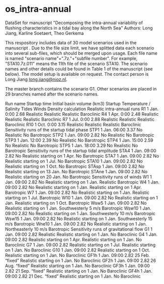 # os_intra-annual
DataSet for manuscript "Decomposing the intra-annual variability of flushing characteristics in a tidal bay along the North Sea"
Authors: Long Jiang, Karline Soetaert, Theo Gerkema

This respository includes data of 30 model scenarios used in the manuscript . Due to the file size limit, we have splitted data each scenario into several sub-files, which should be merged upon usage. Each file name is named "scenario name"+".7z."+"subfile number". For example, "STA10.7z.011" means the 11th file of the scenario STA10. The scenario names and other details could be found in Table 1 of the manuscript (see below). The model setup is available on request. The contact person is Long Jiang long.jiang@nioz.nl.

The master branch contains the scenario G1. Other scenarios are placed in 29 branches named after the scenario names. 

Run name	Startup time	Initial basin volume (km3)	Startup Temperature / Salinity	Tides	Winds	Density calculation
Realistic intra-annual runs
R1	1 Jan. 0:00	2.68	Realistic	Realistic	Realistic	Baroclinic
R4	1 Apr. 0:00	2.48	Realistic	Realistic	Realistic	Baroclinic
R7	1 Jul. 0:00	2.88	Realistic	Realistic	Realistic	Baroclinic
R10	1 Oct. 0:00	3.15	Realistic	Realistic	Realistic	Baroclinic
Sensitivity runs of the startup tidal phase
STP1	1 Jan. 06:00	3.37	No	Realistic	No	Barotropic
STP2	1 Jan. 09:00	2.82	No	Realistic	No	Barotropic
STP3	1 Jan. 12:00	2.39	No	Realistic	No	Barotropic
STP4	1 Jan. 15:00	2.59	No	Realistic	No	Barotropic
STP5	1 Jan. 18:00	3.29	No	Realistic	No	Barotropic
Sensitivity runs of the startup tidal amplitude
STA4	1 Jan. 09:00	2.82	No	Realistic starting on 1 Apr.	No	Barotropic
STA7	1 Jan. 09:00	2.82	No	Realistic starting on 1 Jul.	No	Barotropic
STA10	1 Jan. 09:00	2.82	No	Realistic starting on 1 Oct.	No	Barotropic
STAsp	1 Jan. 09:00	2.82	No	Realistic starting on 13 Jan.	No	Barotropic
STAne	1 Jan. 09:00	2.82	No	Realistic starting on 20 Jan.	No	Barotropic
Sensitivity runs of winds
W1	1 Jan. 09:00	2.82	No	Realistic starting on 1 Jan.	Realistic	Barotropic
W4	1 Jan. 09:00	2.82	No	Realistic starting on 1 Jan.	Realistic starting on 1 Apr.	Barotropic
W7	1 Jan. 09:00	2.82	No	Realistic starting on 1 Jan.	Realistic starting on 1 Jul.	Barotropic
W10	1 Jan. 09:00	2.82	No	Realistic starting on 1 Jan.	Realistic starting on 1 Oct.	Barotropic
Wsw5	1 Jan. 09:00	2.82	No	Realistic starting on 1 Jan.	Southwesterly 5 m/s	Barotropic
Wsw10	1 Jan. 09:00	2.82	No	Realistic starting on 1 Jan.	Southwesterly 10 m/s	Barotropic
Wsw15	1 Jan. 09:00	2.82	No	Realistic starting on 1 Jan.	Southwesterly 15 m/s	Barotropic
Wne10	1 Jan. 09:00	2.82	No	Realistic starting on 1 Jan.	Northeasterly 10 m/s	Barotropic
Sensitivity runs of gravitational flow
G1	1 Jan. 09:00	2.82	Realistic	Realistic starting on 1 Jan.	No	Baroclinic
G4	1 Jan. 09:00	2.82	Realistic starting on 1 Apr.	Realistic starting on 1 Jan.	No	Baroclinic
G7	1 Jan. 09:00	2.82	Realistic starting on 1 Jul.	Realistic starting on 1 Jan.	No	Baroclinic
G10	1 Jan. 09:00	2.82	Realistic starting on 1 Oct.	Realistic starting on 1 Jan.	No	Baroclinic
GF1h	1 Jan. 09:00	2.82	25 Feb. “fixed”	Realistic starting on 1 Jan.	No	Baroclinic
GF2h	1 Jan. 09:00	2.82	26 Aug. “fixed”	Realistic starting on 1 Jan.	No	Baroclinic
GF3h	1 Jan. 09:00	2.82	21 Sep. “fixed”	Realistic starting on 1 Jan.	No	Baroclinic
GF4h	1 Jan. 09:00	2.82	21 Dec. “fixed”	Realistic starting on 1 Jan.	No	Baroclinic
